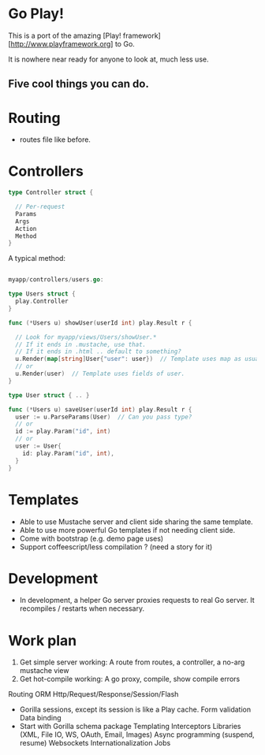 # Go Play!

This is a port of the amazing [Play! framework][http://www.playframework.org] to Go.

It is nowhere near ready for anyone to look at, much less use.

## Five cool things you can do.

# Routing

- routes file like before.

# Controllers

```go
type Controller struct {

  // Per-request
  Params
  Args
  Action
  Method
}
```


A typical method:

```go

myapp/controllers/users.go:

type Users struct {
  play.Controller
}

func (*Users u) showUser(userId int) play.Result r {

  // Look for myapp/views/Users/showUser.*
  // If it ends in .mustache, use that.
  // If it ends in .html .. default to something?
  u.Render(map[string]User{"user": user})  // Template uses map as usual
  // or
  u.Render(user)  // Template uses fields of user.
}

type User struct { .. }

func (*Users u) saveUser(userId int) play.Result r {
  user := u.ParseParams(User)  // Can you pass type?
  // or
  id := play.Param("id", int)
  // or
  user := User{
    id: play.Param("id", int),
  }
}

```

# Templates

- Able to use Mustache server and client side sharing the same template.
- Able to use more powerful Go templates if not needing client side.
- Come with bootstrap (e.g. demo page uses)
- Support coffeescript/less compilation ?  (need a story for it)


# Development

- In development, a helper Go server proxies requests to real Go server.  It recompiles / restarts  when necessary.


# Work plan

1. Get simple server working: A route from routes, a controller, a no-arg mustache view
2. Get hot-compile working: A go proxy, compile, show compile errors

Routing
ORM
Http/Request/Response/Session/Flash
- Gorilla sessions, except its session is like a Play cache.
Form validation
Data binding
- Start with Gorilla schema package
Templating
Interceptors
Libraries (XML, File IO, WS, OAuth, Email, Images)
Async programming (suspend, resume)
Websockets
Internationalization
Jobs
